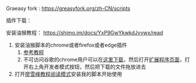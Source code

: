 



Graeasy fork : https://greasyfork.org/zh-CN/scripts

插件下载： 

安装油猴教程： https://shimo.im/docs/YxP9GwYkwkdJvvwx/read

1. 安装油猴脚本的chrome或者firefox或者edge插件
   1. [参考教程](https://greasyfork.org/zh-CN#home-step-1)
   2. 不可访问谷歌的chrome用户可以在[这里下载](https://www.crx4chrome.com/extensions/dhdgffkkebhmkfjojejmpbldmpobfkfo/)，然后打开[扩展程序页面](http://chrome//extensions/)，打开右上角开发者模式按钮，然后把下载的文件拖放进去
2. 打开[廖雪峰教程阅读模式](https://greasyfork.org/zh-CN/scripts/392952-廖雪峰教程阅读模式)安装我的脚本开始使用

